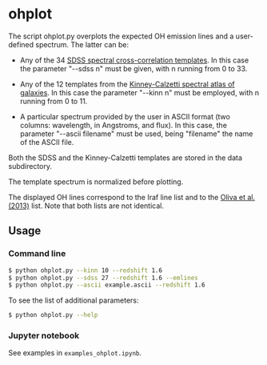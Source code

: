 # ohplot
The script ohplot.py overplots the expected OH emission lines and a
user-defined spectrum. The latter can be:

- Any of the 34 [SDSS spectral cross-correlation templates](http://classic.sdss.org/dr7/algorithms/spectemplates/index.html). In this
  case the parameter "--sdss n" must be given, with n running from 0 to 33.

- Any of the 12 templates from the [Kinney-Calzetti spectral atlas of
  galaxies](https://www.stsci.edu/hst/instrumentation/reference-data-for-calibration-and-tools/astronomical-catalogs/the-kinney-calzetti-spetral-atlas).
  In this case the parameter "--kinn n" must be employed, with n running from 0
  to 11.

- A particular spectrum provided by the user in ASCII format (two columns:
  wavelength, in Angstroms, and flux). In this case, the parameter "--ascii
  filename" must be used, being "filename" the name of the ASCII file.

Both the SDSS and the Kinney-Calzetti templates are stored in the data
subdirectory.

The template spectrum is normalized before plotting.

The displayed OH lines correspond to the Iraf line list and to the [Oliva et al.
(2013)](https://ui.adsabs.harvard.edu/abs/2013A%26A...555A..78O/abstract)
list. Note that both lists are not identical.

## Usage

### Command line
```bash
$ python ohplot.py --kinn 10 --redshift 1.6
$ python ohplot.py --sdss 27 --redshift 1.6 --emlines
$ python ohplot.py --ascii example.ascii --redshift 1.6
```

To see the list of additional parameters:

```bash
$ python ohplot.py --help
```

### Jupyter notebook

See examples in `examples_ohplot.ipynb`.

